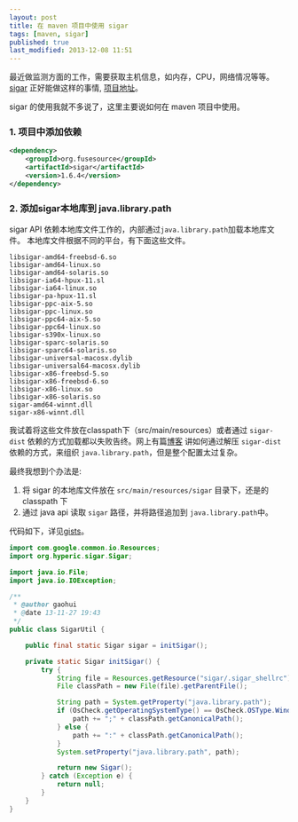```yaml
---
layout: post
title: 在 maven 项目中使用 sigar
tags: [maven, sigar]
published: true
last_modified: 2013-12-08 11:51
---
```


最近做监测方面的工作，需要获取主机信息，如内存，CPU，网络情况等等。[sigar](http://www.hyperic.com/products/sigar) 正好能做这样的事情, [项目地址](https://github.com/hyperic/sigar)。

sigar 的使用我就不多说了，这里主要说如何在 maven 项目中使用。

### 1. 项目中添加依赖

```xml
<dependency>
    <groupId>org.fusesource</groupId>
    <artifactId>sigar</artifactId>
    <version>1.6.4</version>
</dependency>
```

### 2. 添加sigar本地库到 java.library.path

sigar API 依赖本地库文件工作的，内部通过`java.library.path`加载本地库文件。
本地库文件根据不同的平台，有下面这些文件。

```
libsigar-amd64-freebsd-6.so
libsigar-amd64-linux.so
libsigar-amd64-solaris.so
libsigar-ia64-hpux-11.sl
libsigar-ia64-linux.so
libsigar-pa-hpux-11.sl
libsigar-ppc-aix-5.so
libsigar-ppc-linux.so
libsigar-ppc64-aix-5.so
libsigar-ppc64-linux.so
libsigar-s390x-linux.so
libsigar-sparc-solaris.so
libsigar-sparc64-solaris.so
libsigar-universal-macosx.dylib
libsigar-universal64-macosx.dylib
libsigar-x86-freebsd-5.so
libsigar-x86-freebsd-6.so
libsigar-x86-linux.so
libsigar-x86-solaris.so
sigar-amd64-winnt.dll
sigar-x86-winnt.dll
```

我试着将这些文件放在classpath下（src/main/resources）或者通过 `sigar-dist` 依赖的方式加载都以失败告终。网上有篇[博客](http://arviarya.wordpress.com/2013/09/22/sigar-access-operating-system-and-hardware-level-information/) 讲如何通过解压 `sigar-dist` 依赖的方式，来组织 `java.library.path`，但是整个配置太过复杂。

最终我想到个办法是:

1. 将 sigar 的本地库文件放在 `src/main/resources/sigar` 目录下，还是的 classpath 下
2. 通过 java api 读取 `sigar` 路径，并将路径追加到 `java.library.path`中。 

代码如下，详见[gists](https://gist.github.com/bastengao/7853455#file-sigarutil-java)。

```java
import com.google.common.io.Resources;
import org.hyperic.sigar.Sigar;

import java.io.File;
import java.io.IOException;

/**
 * @author gaohui
 * @date 13-11-27 19:43
 */
public class SigarUtil {

    public final static Sigar sigar = initSigar();

    private static Sigar initSigar() {
        try {
            String file = Resources.getResource("sigar/.sigar_shellrc").getFile();
            File classPath = new File(file).getParentFile();

            String path = System.getProperty("java.library.path");
            if (OsCheck.getOperatingSystemType() == OsCheck.OSType.Windows) {
                path += ";" + classPath.getCanonicalPath();
            } else {
                path += ":" + classPath.getCanonicalPath();
            }
            System.setProperty("java.library.path", path);

            return new Sigar();
        } catch (Exception e) {
            return null;
        }
    }
}
```
